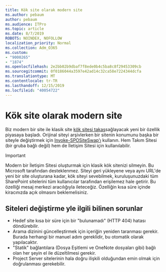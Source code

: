 ```yaml
---
title: Kök site olarak modern site
ms.author: pebaum
author: pebaum
ms.audience: ITPro
ms.topic: article
ms.date: 8/7/2019
ROBOTS: NOINDEX, NOFOLLOW
localization_priority: Normal
ms.collection: Adm_O365
ms.custom:
- "9000265"
- "1874"
ms.openlocfilehash: 2e2bb02b9dbaf7f8ede0b4c5ba8c8f29453309cb
ms.sourcegitcommit: 0f0186044a3597e42ad14c32ca58e7224344dcfa
ms.translationtype: MT
ms.contentlocale: tr-TR
ms.lasthandoff: 12/15/2019
ms.locfileid: "40054722"
---
```

# <a name="modern-site-as-root-site"></a>Kök site olarak modern site

Biz modern bir site ile klasik site [kök sitesi takas](https://docs.microsoft.com/sharepoint/modern-root-site)sağlayacak yeni bir özellik piyasaya başladı. Orijinal siteyi arşivlerken bir sitenin konumunu başka bir siteyle değiştirmek için [Invoke-SPOSiteSwap'ı](https://docs.microsoft.com/powershell/module/sharepoint-online/invoke-spositeswap?view=sharepoint-ps) kullanın. Hem Takım Sitesi (bir gruba bağlı değil) hem de İletişim Sitesi için kullanılabilir.

>[!Important]
> Modern bir İletişim Sitesi oluşturmak için klasik kök sitenizi silmeyin. Bu Microsoft tarafından desteklenmez. Siteyi geri yükleyene veya aynı URL'de yeni bir site oluşturana kadar, kök siteyi sevebilmek, kuruluşunuzdaki tüm SharePoint sitelerini tüm kullanıcılar tarafından erişilemez hale getirir. Bu özelliği mesaj merkezi aracılığıyla ileteceğiz. Özelliğin kısa süre içinde kiracınızda açık olmasını beklemelisiniz.

## <a name="known-issues-with-swapping-sites"></a>Siteleri değiştirme yle ilgili bilinen sorunlar
- Hedef site kısa bir süre için bir "bulunamadı" (HTTP 404) hatası döndürebilir.
- Arama dizinini güncelleştirmek için içeriğin yeniden taranması gerekir. Burada herhangi bir manuel adım gereklidir, bu otomatik olarak yapılacaktır.
- "Statik" bağlantılara (Dosya Eşitlemi ve OneNote dosyaları gibi) bağlı olan her şeyin el ile düzeltilmesi gerekir.
- Project Server sitelerinin hala doğru ilişkili olduğundan emin olmak için doğrulanması gerekebilir. 
